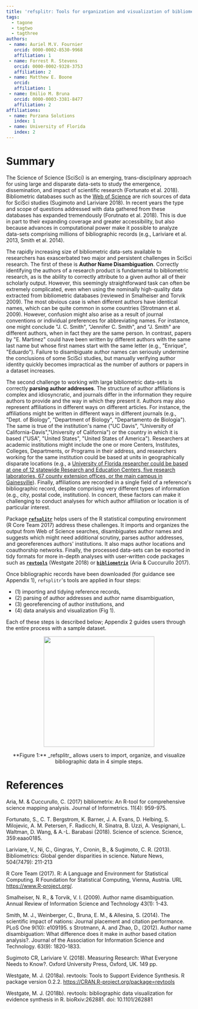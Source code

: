 ```yaml
---
title: 'refsplitr: Tools for organization and visualization of bibliometric data from the Web of Science (Clarivate Analytics)'
tags:
  - tagone
  - tagtwo
  - tagthree
authors:
 - name: Auriel M.V. Fournier
   orcid: 0000-0002-8530-9968
   affiliation: 1
 - name: Forrest R. Stevens
   orcid: 0000-0002-9328-3753
   affiliation: 2
 - name: Matthew E. Boone
   orcid: 
   affiliation: 1
 - name: Emilio M. Bruna
   orcid: 0000-0003-3381-8477
   affiliation: 2
affiliations:
 - name: Porzana Solutions
   index: 1
 - name: University of Florida
   index: 2
---
```


# Summary


The Science of Science (SciSci) is an emerging, trans-disciplinary approach for using large and disparate data-sets to study the emergence, dissemination, and impact of scientific research (Fortunato et al. 2018). Bibliometric databases such as the [Web of Science](https://login.webofknowledge.com/error/Error?PathInfo=%2F&Error=IPError) are rich sources of data for SciSci studies (Sugimoto and Lariviare 2018). In recent years the type and scope of questions addressed with data gathered from these databases has expanded tremendously (Forutnato et al. 2018). This is due in part to their expanding coverage and greater accessibility, but also because advances in computational power make it possible to analyze data-sets comprising millions of bibliographic records (e.g., Lariviare et al. 2013, Smith et al. 2014). 

The rapidly increasing size of bibliometric data-sets available to researchers has exascerbated two major and persistent challenges in SciSci research. The first of these is **Author Name Disambiguation**. Correctly identifying the authors of a research product is fundamental to bibliometric research, as is the ability to correctly attribute to a given author all of their scholarly output. However, this seemingly straightforward task can often be extremely complicated, even when using the nominally high-quality data extracted from bibliometric databases (reviewed in Smalheiser and Torvik 2009). The most obvious case is when different authors have identical names, which can be quite common in some countries (Strotmann et al. 2009). However, confusion might also arise as a result of journal conventions or individual preferences for abbreviating names. For instance, one might conclude "J. C. Smith", "Jennifer C. Smith", and "J. Smith" are different authors, when in fact they are the same person. In contrast, papers by "E. Martinez" could have been written by different authors with the same last name but whose first names start with the same letter (e.g., "Enrique", "Eduardo"). Failure to disambiguate author names can seriously undermine the conclusions of some SciSci studies, but manually verifying author identity quickly becomes impractical as the number of authors or papers in a dataset increases. 

The second challenge to working with large bibliometric data-sets is correctly **parsing author addresses**. The structure of author affiliations is complex and idiosyncratic, and journals differ in the information they require authors to provide and the way in which they present it. Authors may also represent affiliations in different ways on different articles. For instance, the affiliations might be written in different ways in different journals (e.g., "Dept. of Biology", "Department of Biology", "Departamento de Biologia"). The same is true of the institution's name ("UC Davis", "University of California-Davis","University of California") or the country in which it is based ("USA", "United States", "United States of America"). Researchers at academic institutions might include the one or more Centers, Institutes, Colleges, Departments, or Programs in their address, and researchers working for the same institution could be based at units in geographically disparate locations (e.g., a [University of Florida researcher could be based at one of 12 statewide Research and Education Centers, five research laboratories, 67 county extension offices, or the main campus in Gainesville](https://research.ifas.ufl.edu/main-menu-tab/about-us/research-facilities/)). Finally, affiliations are recorded in a single field of a reference's bibliographic record, despite comprising very different types of information (e.g., city, postal code, institution). In concert, these factors can make it challenging to conduct analyses for which author affiliation or location is of particular interest.     

Package [**`refsplitr`**](https://CRAN.R-project.org/package=XXXXX) helps users of the R statistical computing environment (R Core Team 2017) address these challenges. It imports and organizes the output from Web of Science searches, disambiguates author names and suggests which might need additional scrutiny, parses author addresses, and georeferences authors' institutions. It also maps author locations and coauthorship networks. Finally, the processed data-sets can be exported in tidy formats for more in-depth analyses with user-written code packages such as [**`revtools`**](https://cran.r-project.org/web/packages/revtools/index.html) (Westgate 2018) or [**`bibliometrix`**](https://cran.r-project.org/web/packages/bibliometrix/index.html) (Aria & Cuccurullo 2017).


Once bibliographic records have been downloaded (for guidance see Appendix 1), `refsplitr`'s tools are applied in four steps:   
- (1) importing and tidying reference records,   
- (2) parsing of author addresses and author name disambiguation,  
- (3) georeferencing of author institutions, and   
- (4) data analysis and visualization (Fig 1).    

Each of these steps is described below; Appendix 2 guides users through the entire process with a sample dataset.  

<p align="center">
<img src="vignettes/refsplitr_fig1_eb.jpg" height="300" /> 
</p>
<p align="center">
**Figure 1:** _refsplitr_ allows users to import, organize, and visualize bibliographic data in 4 simple steps.
</p>


# References


Aria, M. & Cuccurullo, C. (2017) bibliometrix: An R-tool for comprehensive science mapping analysis. Journal of Informetrics. 11(4): 959-975.

Fortunato, S., C. T. Bergstrom, K. Barner, J. A. Evans, D. Helbing, S. Milojevic, A. M. Petersen, F. Radicchi, R. Sinatra, B. Uzzi, A. Vespignani, L. Waltman, D. Wang, & A.-L. Barabasi (2018). Science of science. Science, 359:eaao0185.

Lariviare, V., Ni, C., Gingras, Y., Cronin, B., & Sugimoto, C. R. (2013). Bibliometrics: Global gender disparities in science. Nature News, 504(7479): 211-213

R Core Team (2017). R: A Language and Environment for Statistical Computing. R Foundation for Statistical Computing, Vienna, Austria. URL https://www.R-project.org/.

Smalheiser, N. R., & Torvik, V. I. (2009). Author name disambiguation. Annual Review of Information Science and Technology 43(1): 1-43.

Smith, M. J., Weinberger, C., Bruna, E. M., & Allesina, S. (2014). The scientific impact of nations: Journal placement and citation performance. PLoS One 9(10): e109195.
s
Strotmann, A. and Zhao, D., (2012). Author name disambiguation: What difference does it make in author based citation analysis?. Journal of the Association for Information Science and Technology. 63(9): 1820-1833.

Sugimoto CR, Lariviare V. (2018). Measuring Research: What Everyone Needs to Know?. Oxford University Press, Oxford, UK. 149 pp.

Westgate, M. J. (2018a). revtools: Tools to Support Evidence Synthesis. R package version 0.2.2.
  https://CRAN.R-project.org/package=revtools
  
Westgate, M. J. (2018b). revtools: bibliographic data visualization for evidence synthesis in R. bioRxiv:262881. doi: 10.1101/262881
